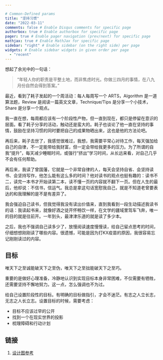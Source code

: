 ```yaml
---

# Common-Defined params
title: "坚持习惯"
date: "2022-03-11"
comments: false # Enable Disqus comments for specific page
authorbox: true # Enable authorbox for specific page
pager: true # Enable pager navigation (prev/next) for specific page
mathjax: true # Enable MathJax for specific page
sidebar: "right" # Enable sidebar (on the right side) per page
widgets: # Enable sidebar widgets in given order per page
  - "recent"
---
```


想起了余光中的一句话：

> “年轻人你的职责是平整土地，而非焦虑时光。你做三四月的事情，在八九月份自然会得到答案。”

最近，看到了耗子发起的一个周活动：每人每周写一个 ARTS，Algorithm 是一道算法题，Review 是阅读一篇英文文章，Technique/Tips 是分享一个小技术，Share 是分享一个观点。

我一直在想，每周都应该有一个阶段性产物，但一直到现在，都只是停留在意识的层面。看了耗子分享的活动，触动还是蛮大的。耗子也谈论了他一直在坚持的事情，鼓励在坚持习惯的同时要把自己的成果物晒出来，这也是他的方法论吧。

再后来，耗子去世了，我感觉很难过，我想，我需要平常心对待工作，每天强加给自己的自律，不一定能带给我财富，但一定会带给我更多的压力。为了所谓的自我“提升”，每天减少睡眠时间，或强行“挤出”学习时间，从长远来看，对自己几乎不会有任何帮助。

再后来，我读了曾国藩，它就是一个非常自律的人，每天会坚持自省、会坚持读书、会坚持写作，他怎么能有这么多的时间？他对读书的观点也挺有趣的：读书不二，读完一本书才开始读第二本，读不懂一页的内容就不翻下一页。但在人生的最后，他却说：不信书，信运气。我总是拿这句话宽慰我自己，就是不知道老曾要表达的和我理解的是不是有差异了。

我会强迫自己读书，但我觉得我没有读出价值来，直到我看到一段生动描述我读书的话：我读起书来，就像好酒之徒开怀畅饮一样，在文学的疆域里驾车飞奔，唯一的目的就是往前开。一年到头，最津津乐道的就是读了多少本。

之后，我也不强调自己读多少了，放慢阅读速度慢慢读，给自己留点思考的时间，仔细想想刚刚读了哪些内容。很遗憾，可能是因为打KX疫苗的原因，我很容易忘记刚刚读过的内容。

## 目标

唯天下之至诚能破天下之至伪，唯天下之至拙能破天下之至巧。

重要的是做好心理准备，冷静地认识到实现目标本身非常困难，不仅需要有牺牲，还需要坚持不懈地努力。这一点，怎么强调也不为过。

给自己设置阶段性的目标。有明确的目标做指引，才会不迷茫。有志之人立长志，无志之人长立志。设置目标的时候，需要考虑：

- 目标不应该过早的公开
- 找到一个在现实世界的投影
- 梳理障碍和行动计划

## 链接

1. [设计图参考](https://note.youdao.com/s/67HqP74f)